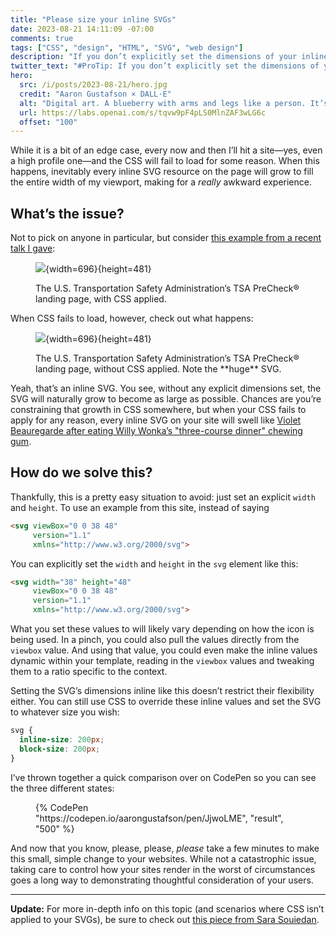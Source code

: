 ```yaml
---
title: "Please size your inline SVGs"
date: 2023-08-21 14:11:09 -07:00
comments: true
tags: ["CSS", "design", "HTML", "SVG", "web design"]
description: "If you don’t explicitly set the dimensions of your inline SVGs, they’ll render full width when your CSS isn’t applied properly."
twitter_text: "#ProTip: If you don’t explicitly set the dimensions of your inline SVGs, they’ll render full width when your CSS isn’t applied properly."
hero:
  src: /i/posts/2023-08-21/hero.jpg
  credit: "Aaron Gustafson × DALL·E"
  alt: "Digital art. A blueberry with arms and legs like a person. It’s sitting on the ground with its back to the viewer and is clearly crying. The tears are pooling around it on the ground."
  url: https://labs.openai.com/s/tqvw9pF4pLS0MlnZAF3wLG6c
  offset: "100"
---
```


While it is a bit of an edge case, every now and then I’ll hit a site—yes, even a high profile one—and the CSS will fail to load for some reason. When this happens, inevitably every inline SVG resource on the page will grow to fill the entire width of my viewport, making for a _really_ awkward experience.

<!-- more -->

## What’s the issue?

Not to pick on anyone in particular, but consider [this example from a recent talk I gave](https://presentations.aaron-gustafson.com/uygzjR/progressive-enhancement-where-do-i-begin#saVRzdC):

<figure id="2023-08-21-01">

![](https://www.aaron-gustafson.com/i/posts/2023-08-21/01.png){width=696}{height=481}

<figcaption>The U.S. Transportation Safety Administration’s TSA PreCheck® landing page, with CSS applied.</figcaption>
</figure>

When CSS fails to load, however, check out what happens:

<figure id="2023-08-21-02">

![](https://www.aaron-gustafson.com/i/posts/2023-08-21/02.png){width=696}{height=481}

<figcaption>The U.S. Transportation Safety Administration’s TSA PreCheck® landing page, without CSS applied. Note the **huge** SVG.</figcaption>
</figure>

Yeah, that’s an inline SVG. You see, without any explicit dimensions set, the SVG will naturally grow to become as large as possible. Chances are you’re constraining that growth in CSS somewhere, but when your CSS fails to apply for any reason, every inline SVG on your site will swell like [Violet Beauregarde after eating Willy Wonka’s "three-course dinner" chewing gum](https://roalddahl.fandom.com/wiki/Violet_Beauregarde).

## How do we solve this?

Thankfully, this is a pretty easy situation to avoid: just set an explicit `width` and `height`. To use an example from this site, instead of saying

```html
<svg viewBox="0 0 38 48"
     version="1.1"
     xmlns="http://www.w3.org/2000/svg">
```

You can explicitly set the `width` and `height` in the `svg` element like this:

```html
<svg width="38" height="48"
     viewBox="0 0 38 48"
     version="1.1"
     xmlns="http://www.w3.org/2000/svg">
```

What you set these values to will likely vary depending on how the icon is being used. In a pinch, you could also pull the values directly from the `viewbox` value. And using that value, you could even make the inline values dynamic within your template, reading in the `viewbox` values and tweaking them to a ratio specific to the context.

Setting the SVG’s dimensions inline like this doesn’t restrict their flexibility either. You can still use CSS to override these inline values and set the SVG to whatever size you wish:

```css
svg {
  inline-size: 200px;
  block-size: 200px;
}
```

I’ve thrown together a quick comparison over on CodePen so you can see the three different states:

<figure id="2023-08-21-03">
{% CodePen "https://codepen.io/aarongustafson/pen/JjwoLME", "result", "500" %}
</figure>

And now that you know, please, please, _please_ take a few minutes to make this small, simple change to your websites. While not a catastrophic issue, taking care to control how your sites render in the worst of circumstances goes a long way to demonstrating thoughtful consideration of your users.

<hr>

**Update:** For more in-depth info on this topic (and scenarios where CSS isn’t applied to your SVGs), be sure to check out [this piece from Sara Souiedan](https://www.sarasoueidan.com/blog/svg-style-inheritance-and-fousvg/).
